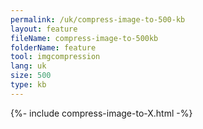 ```yaml
---
permalink: /uk/compress-image-to-500-kb
layout: feature
fileName: compress-image-to-500kb
folderName: feature
tool: imgcompression
lang: uk
size: 500
type: kb
---
```


{%- include compress-image-to-X.html -%}
